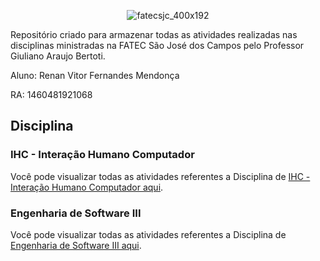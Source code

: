 <div align="center">

![fatecsjc_400x192](https://user-images.githubusercontent.com/71477357/161321048-dc637b2e-0314-4e07-b2f9-8cda9f653356.png)
<p align="center">

</div>

<p align="float">Repositório criado para armazenar todas as atividades realizadas nas disciplinas ministradas na FATEC São José dos Campos pelo Professor Giuliano Araujo Bertoti.<p>
  
  Aluno: Renan Vitor Fernandes Mendonça

  RA: 1460481921068
  
## Disciplina

### IHC - Interação Humano Computador
Você pode visualizar todas as atividades referentes a Disciplina de [IHC - Interação Humano Computador aqui](https://github.com/RenanVitor/Bertoti/tree/main/IHC).
  
### Engenharia de Software III
Você pode visualizar todas as atividades referentes a Disciplina de [Engenharia de Software III aqui](https://github.com/RenanVitor/Bertoti/tree/main/Engenharia%20de%20Software%203).
  
